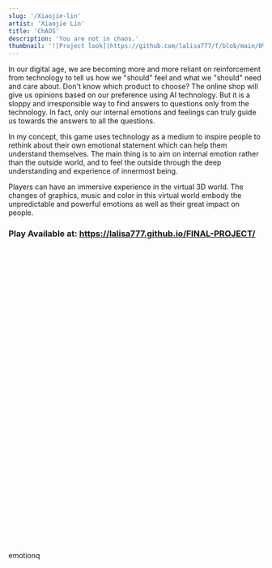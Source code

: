 ```yaml
---
slug: '/Xiaojie-lin'
artist: 'Xiaojie Lin'
title: 'ChAOS'
description: 'You are not in chaos.'
thumbnail: '![Project look](https://github.com/lalisa777/f/blob/main/0%20(1).gif)'
---
```


In our digital age, we are becoming more and more reliant on reinforcement from technology to tell us how we "should" feel and what we "should" need and care about. Don't know which product to choose? The online shop will give us opinions based on our preference using AI technology. But it is a sloppy and irresponsible way to find answers to questions only from the technology. In fact, only our internal emotions and feelings can truly guide us towards the answers to all the questions. 

In my concept, this game uses technology as a medium to inspire people to rethink about their own emotional statement which can help them understand themselves. The main thing is to aim on internal emotion rather than the outside world, and to feel the outside through the deep understanding and experience of innermost being. 

Players can have an immersive experience in the virtual 3D world. The changes of graphics, music and color in this virtual world embody the unpredictable and powerful emotions as well as their great impact on people. 


### Play Available at: https://lalisa777.github.io/FINAL-PROJECT/

<!DOCTYPE html>
<html lang="en-us">
  <head>
    <meta charset="utf-8">
    <meta http-equiv="Content-Type" content="text/html; charset=utf-8">
    <title>Unity WebGL Player | emotionq</title>
    <link rel="shortcut icon" href="TemplateData/favicon.ico">
    <link rel="stylesheet" href="TemplateData/style.css">
    <script src="TemplateData/UnityProgress.js"></script>
    <script src="Build/UnityLoader.js"></script>
    <script>
      var unityInstance = UnityLoader.instantiate("unityContainer", "Build/web.json", {onProgress: UnityProgress});
    </script>
  </head>
  <body>
    <div class="webgl-content">
      <div id="unityContainer" style="width: 960px; height: 600px"></div>
      <div class="footer">
        <div class="webgl-logo"></div>
        <div class="fullscreen" onclick="unityInstance.SetFullscreen(1)"></div>
        <div class="title">emotionq</div>
      </div>
    </div>
  </body>
</html>

